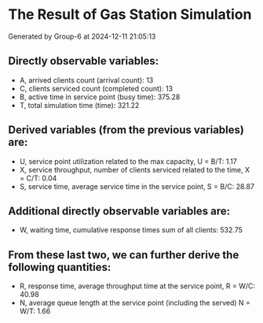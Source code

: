 # The Result of Gas Station Simulation

Generated by Group-6 at  2024-12-11 21:05:13

## Directly observable variables: 

- A, arrived clients count (arrival count): 13
- C, clients serviced count (completed count): 13
- B, active time in service point (busy time): 375.28
- T, total simulation time (time): 321.22
## Derived variables (from the previous variables) are:

- U, service point utilization related to the max capacity, U = B/T: 1.17
- X, service throughput, number of clients serviced related to the time, X = C/T: 0.04
- S, service time, average service time in the service point, S = B/C: 28.87
## Additional directly observable variables are:

- W, waiting time, cumulative response times sum of all clients: 532.75
## From these last two, we can further derive the following quantities:

- R, response time, average throughput time at the service point, R = W/C: 40.98
- N, average queue length at the service point (including the served) N = W/T: 1.66
